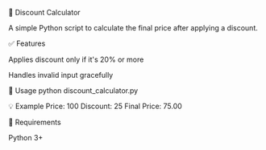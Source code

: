 🧮 Discount Calculator

A simple Python script to calculate the final price after applying a discount.

✅ Features

Applies discount only if it's 20% or more

Handles invalid input gracefully

🚀 Usage
python discount_calculator.py

💡 Example
Price: 100
Discount: 25
Final Price: 75.00

🐍 Requirements

Python 3+
